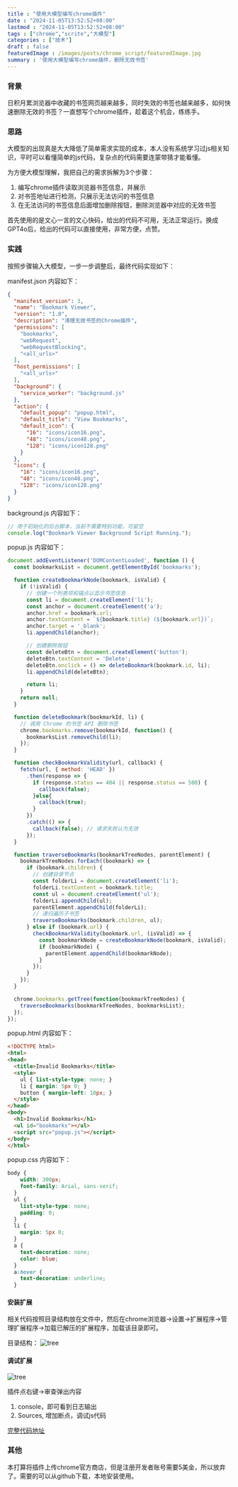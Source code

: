 ```yaml
---
title : "使用大模型编写chrome插件"
date : "2024-11-05T13:52:52+08:00" 
lastmod : "2024-11-05T13:52:52+08:00" 
tags : ["chrome","scrite","大模型"] 
categories : ["技术"]
draft : false
featuredImage : /images/posts/chrome_script/featuredImage.jpg
summary : '使用大模型编写chrome插件，删除无效书签'
---
```


### 背景

日积月累浏览器中收藏的书签网页越来越多，同时失效的书签也越来越多，如何快速删除无效的书签？一直想写个chrome插件，趁着这个机会，练练手。

### 思路
大模型的出现真是大大降低了简单需求实现的成本，本人没有系统学习过js相关知识，平时可以看懂简单的js代码，复杂点的代码需要连蒙带猜才能看懂。

为方便大模型理解，我把自己的需求拆解为3个步骤：
  1. 编写chrome插件读取浏览器书签信息，并展示
  2. 对书签地址进行检测，只展示无法访问的书签信息
  3. 在无法访问的书签信息后面增加删除按钮，删除浏览器中对应的无效书签

首先使用的是文心一言的文心快码，给出的代码不可用，无法正常运行。换成GPT4o后，给出的代码可以直接使用，非常方便，点赞。

### 实践

按照步骤输入大模型，一步一步调整后，最终代码实现如下：

manifest.json 内容如下：
```json
{
  "manifest_version": 3,
  "name": "Bookmark Viewer",
  "version": "1.0",
  "description": "清理无效书签的Chrome插件",
  "permissions": [
    "bookmarks",
    "webRequest",
    "webRequestBlocking",
    "<all_urls>"
  ],
  "host_permissions": [
    "<all_urls>"
  ],
  "background": {
    "service_worker": "background.js"
  },
  "action": {
    "default_popup": "popup.html",
    "default_title": "View Bookmarks",
    "default_icon": {
      "16": "icons/icon16.png",
      "48": "icons/icon48.png",
      "128": "icons/icon128.png"
    }
  },
  "icons": {
    "16": "icons/icon16.png",
    "48": "icons/icon48.png",
    "128": "icons/icon128.png"
  }
}
```

background.js 内容如下：
```javascript
// 用于初始化的后台脚本，当前不需要特别功能，可留空
console.log("Bookmark Viewer Background Script Running.");
```

popup.js 内容如下：
```javascript
document.addEventListener('DOMContentLoaded', function () {
  const bookmarksList = document.getElementById('bookmarks');

  function createBookmarkNode(bookmark, isValid) {
    if (!isValid) {
      // 创建一个列表项和锚点以显示书签信息
      const li = document.createElement('li');
      const anchor = document.createElement('a');
      anchor.href = bookmark.url;
      anchor.textContent = `${bookmark.title} (${bookmark.url})`;
      anchor.target = '_blank';
      li.appendChild(anchor);

      // 创建删除按钮
      const deleteBtn = document.createElement('button');
      deleteBtn.textContent = 'Delete';
      deleteBtn.onclick = () => deleteBookmark(bookmark.id, li);
      li.appendChild(deleteBtn);

      return li;
    }
    return null;
  }

  function deleteBookmark(bookmarkId, li) {
    // 调用 Chrome 的书签 API 删除书签
    chrome.bookmarks.remove(bookmarkId, function() {
      bookmarksList.removeChild(li);
    });
  }

  function checkBookmarkValidity(url, callback) {
    fetch(url, { method: 'HEAD' })
      .then(response => {
        if (response.status == 404 || response.status == 500) {
          callback(false);
        }else{
          callback(true);
        }
      })
      .catch(() => {
        callback(false); // 请求失败认为无效
      });
  }

  function traverseBookmarks(bookmarkTreeNodes, parentElement) {
    bookmarkTreeNodes.forEach((bookmark) => {
      if (bookmark.children) {
        // 创建目录节点
        const folderLi = document.createElement('li');
        folderLi.textContent = bookmark.title;
        const ul = document.createElement('ul');
        folderLi.appendChild(ul);
        parentElement.appendChild(folderLi);
        // 递归遍历子书签
        traverseBookmarks(bookmark.children, ul);
      } else if (bookmark.url) {
        checkBookmarkValidity(bookmark.url, (isValid) => {
          const bookmarkNode = createBookmarkNode(bookmark, isValid);
          if (bookmarkNode) {
            parentElement.appendChild(bookmarkNode);
          }
        });
      }
    });
  }

  chrome.bookmarks.getTree(function(bookmarkTreeNodes) {
    traverseBookmarks(bookmarkTreeNodes, bookmarksList);
  });
});
```

popup.html 内容如下：
```html
<!DOCTYPE html>
<html>
<head>
  <title>Invalid Bookmarks</title>
  <style>
    ul { list-style-type: none; }
    li { margin: 5px 0; }
    button { margin-left: 10px; }
  </style>
</head>
<body>
  <h1>Invalid Bookmarks</h1>
  <ul id="bookmarks"></ul>
  <script src="popup.js"></script>
</body>
</html>
```

popup.css 内容如下：
```css
body {
    width: 300px;
    font-family: Arial, sans-serif;
  }
  ul {
    list-style-type: none;
    padding: 0;
  }
  li {
    margin: 5px 0;
  }
  a {
    text-decoration: none;
    color: blue;
  }
  a:hover {
    text-decoration: underline;
  }
```

#### 安装扩展

相关代码按照目录结构放在文件中，然后在chrome浏览器->设置->扩展程序->管理扩展程序->加载已解压的扩展程序，加载该目录即可。

目录结构：
![tree](/images/posts/chrome_script/tree.png)

#### 调试扩展

![tree](/images/posts/chrome_script/debug.png)

插件点右键->审查弹出内容
  1. console，即可看到日志输出
  2. Sources, 增加断点，调试js代码

[完整代码地址](https://github.com/xiaoshame/script/tree/main/url_check)

### 其他

本打算将插件上传chrome官方商店，但是注册开发者账号需要5美金，所以放弃了。需要的可以从github下载，本地安装使用。